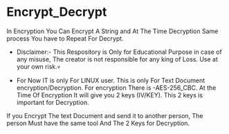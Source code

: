 # Encrypt_Decrypt

In Encryption You Can Encrypt A String and At The Time Decryption Same process You have to Repeat For Decrypt. 

* Disclaimer:-  This Respository is Only for Educational Purpose in case of any misuse, The creator is not responsible for any king of Loss. Use at your own risk.💀

* For Now IT is only For LINUX user. This is only For Text Document encryption/Decryption. For encryption There is -AES-256_CBC.
At the Time Of Encryption It will give you 2 keys (IV/KEY). This 2 keys is important for Decryption.

If you Encrypt The text Document and send it to another person, The person Must have the same tool And The 2 Keys for Decryption.
